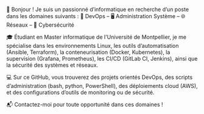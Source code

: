 👋 Bonjour ! Je suis un passionné d’informatique en recherche d’un poste dans les domaines suivants :
🔧 DevOps – 🖥️ Administration Système – 🌐 Réseaux – 🔐 Cybersécurité

🎓 Étudiant en Master informatique de l'Université de Montpellier, je me spécialise dans les environnements Linux, les outils d’automatisation (Ansible, Terraform), la conteneurisation (Docker, Kubernetes), la supervision (Grafana, Prometheus), les CI/CD (GitLab CI, Jenkins), ainsi que la sécurité des systèmes et réseaux.

💻 Sur ce GitHub, vous trouverez des projets orientés DevOps, des scripts d’administration (bash, python, PowerShell), des déploiements cloud (AWS), et des configurations d’outils de monitoring ou de sécurité.

📬 Contactez-moi pour toute opportunité dans ces domaines !


<!---
2Randi/2Randi is a ✨ special ✨ repository because its `README.md` (this file) appears on your GitHub profile.
You can click the Preview link to take a look at your changes.
--->

